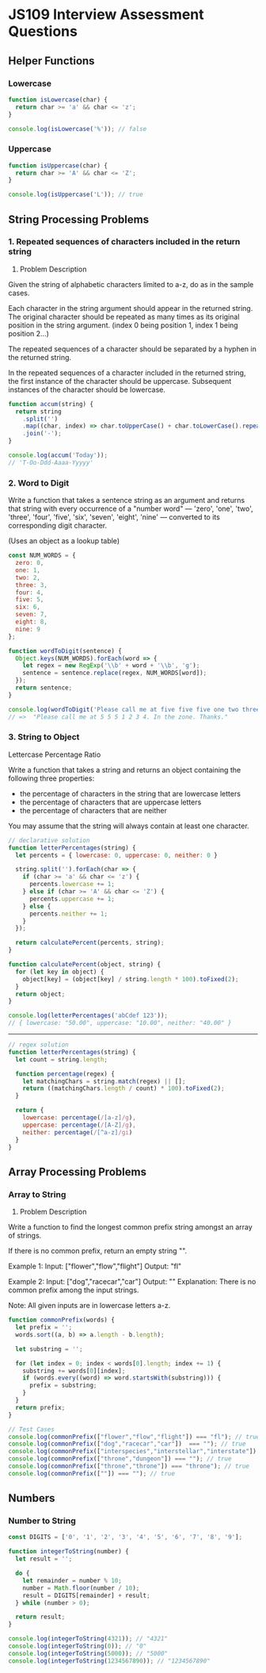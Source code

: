 # JS109 Interview Assessment Questions

## Helper Functions

### Lowercase

```js
function isLowercase(char) {
  return char >= 'a' && char <= 'z';
}

console.log(isLowercase('%')); // false
```

### Uppercase

```js
function isUppercase(char) {
  return char >= 'A' && char <= 'Z';
}

console.log(isUppercase('L')); // true
```

## String Processing Problems

### 1. Repeated sequences of characters included in the return string

1. Problem Description

Given the string of alphabetic characters limited to a-z, do as in the sample cases.

Each character in the string argument should appear in the returned string. The original character should be repeated as many times as its original position in the string argument. (index 0 being position 1, index 1 being position 2...)

The repeated sequences of a character should be separated by a hyphen in the returned string.

In the repeated sequences of a character included in the returned string, the first instance of the character should be uppercase. Subsequent instances of the character should be lowercase.

```js
function accum(string) {
  return string
    .split('')
    .map((char, index) => char.toUpperCase() + char.toLowerCase().repeat(index))
    .join('-');
}

console.log(accum('Today'));
// 'T-Oo-Ddd-Aaaa-Yyyyy'
```

### 2. Word to Digit

Write a function that takes a sentence string as an argument and returns that string with every occurrence of a "number word" — 'zero', 'one', 'two', 'three', 'four', 'five', 'six', 'seven', 'eight', 'nine' — converted to its corresponding digit character.

(Uses an object as a lookup table)

```js
const NUM_WORDS = {
  zero: 0,
  one: 1,
  two: 2,
  three: 3,
  four: 4,
  five: 5,
  six: 6,
  seven: 7,
  eight: 8,
  nine: 9
};

function wordToDigit(sentence) {
  Object.keys(NUM_WORDS).forEach(word => {
    let regex = new RegExp('\\b' + word + '\\b', 'g');
    sentence = sentence.replace(regex, NUM_WORDS[word]);
  });
  return sentence;
}

console.log(wordToDigit('Please call me at five five five one two three four. In the zone. Thanks.'));
// =>  "Please call me at 5 5 5 1 2 3 4. In the zone. Thanks."
```

### 3. String to Object

Lettercase Percentage Ratio

Write a function that takes a string and returns an object containing the following three properties:

- the percentage of characters in the string that are lowercase letters
- the percentage of characters that are uppercase letters
- the percentage of characters that are neither

You may assume that the string will always contain at least one character.

```js
// declarative solution
function letterPercentages(string) {
  let percents = { lowercase: 0, uppercase: 0, neither: 0 }

  string.split('').forEach(char => {
    if (char >= 'a' && char <= 'z') {
      percents.lowercase += 1;
    } else if (char >= 'A' && char <= 'Z') {
      percents.uppercase += 1;
    } else {
      percents.neither += 1;
    }
  });

  return calculatePercent(percents, string);
}

function calculatePercent(object, string) {
  for (let key in object) {
    object[key] = (object[key] / string.length * 100).toFixed(2);
  }
  return object;
}

console.log(letterPercentages('abCdef 123'));
// { lowercase: "50.00", uppercase: "10.00", neither: "40.00" }
```

---

```js
// regex solution
function letterPercentages(string) {
  let count = string.length;

  function percentage(regex) {
    let matchingChars = string.match(regex) || [];
    return ((matchingChars.length / count) * 100).toFixed(2);
  }

  return {
    lowercase: percentage(/[a-z]/g),
    uppercase: percentage(/[A-Z]/g),
    neither: percentage(/[^a-z]/gi)
  }
}
```

## Array Processing Problems

### Array to String

1. Problem Description

Write a function to find the longest common prefix string amongst an array of strings.

If there is no common prefix, return an empty string "".

Example 1:
Input: ["flower","flow","flight"]
Output: "fl"

Example 2:
Input: ["dog","racecar","car"]
Output: ""
Explanation: There is no common prefix among the input strings.

Note:
All given inputs are in lowercase letters a-z.

```js
function commonPrefix(words) {
  let prefix = '';
  words.sort((a, b) => a.length - b.length);

  let substring = '';

  for (let index = 0; index < words[0].length; index += 1) {
    substring += words[0][index];
    if (words.every((word) => word.startsWith(substring))) {
      prefix = substring;
    }
  }
  return prefix;
}

// Test Cases
console.log(commonPrefix(["flower","flow","flight"]) === "fl"); // true
console.log(commonPrefix(["dog","racecar","car"])  === ""); // true
console.log(commonPrefix(["interspecies","interstellar","interstate"]) === "inters"); // true
console.log(commonPrefix(["throne","dungeon"]) === ""); // true
console.log(commonPrefix(["throne","throne"]) === "throne"); // true
console.log(commonPrefix([""]) === ""); // true
```

## Numbers

### Number to String

```js
const DIGITS = ['0', '1', '2', '3', '4', '5', '6', '7', '8', '9'];

function integerToString(number) {
  let result = '';

  do {
    let remainder = number % 10;
    number = Math.floor(number / 10);
    result = DIGITS[remainder] + result;
  } while (number > 0);

  return result;
}

console.log(integerToString(4321)); // "4321"
console.log(integerToString(0)); // "0"
console.log(integerToString(5000)); // "5000"
console.log(integerToString(1234567890)); // "1234567890"
```